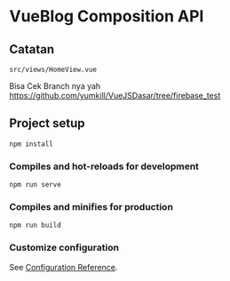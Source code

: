 # VueBlog Composition API

## Catatan

```
src/views/HomeView.vue
```

Bisa Cek Branch nya yah
https://github.com/yumkill/VueJSDasar/tree/firebase_test

## Project setup
```
npm install
```

### Compiles and hot-reloads for development
```
npm run serve
```

### Compiles and minifies for production
```
npm run build
```

### Customize configuration
See [Configuration Reference](https://cli.vuejs.org/config/).
